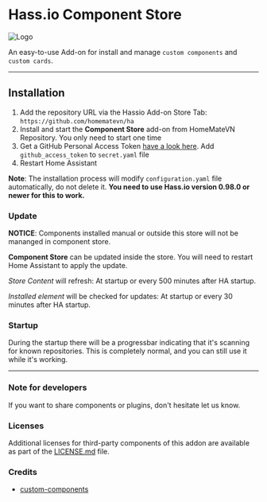 # Hass.io Component Store

![Logo][logo]

An easy-to-use Add-on for install and manage `custom components` and `custom cards`.

***
## Installation
1. Add the repository URL via the Hassio Add-on Store Tab: `https://github.com/homematevn/ha`
2. Install and start the **Component Store** add-on from HomeMateVN Repository. You only need to start one time 
3. Get a GitHub Personal Access Token [have a look here](https://github.com/homematevn/ha/blob/master/componentstore/docs/token.md). Add `github_access_token` to `secret.yaml` file
4. Restart Home Assistant

**Note**: The installation process will modify `configuration.yaml` file automatically, do not delete it.
**You need to use Hass.io version 0.98.0 or newer for this to work.**

### Update
**NOTICE**: Components installed manual or outside this store will not be mananged in component store.

**Component Store** can be updated inside the store. You will need to restart Home Assistant to apply the update.

*Store Content* will refresh: At startup or every 500 minutes after HA startup.

*Installed element* will be checked for updates: At startup or every 30 minutes after HA startup.

### Startup
During the startup there will be a progressbar indicating that it's scanning for known repositories. This is completely normal, and you can still use it while it's working. 

***
### Note for developers
If you want to share components or plugins, don't hesitate let us know.

### Licenses
Additional licenses for third-party components of this addon are available as part of the [LICENSE.md](https://github.com/homematevn/ha/blob/master/componentstore/docs/LICENSE.md) file.
### Credits
- [custom-components](https://github.com/custom-components/hacs)

[logo]: https://github.com/homematevn/ha/raw/master/componentstore/logo.png